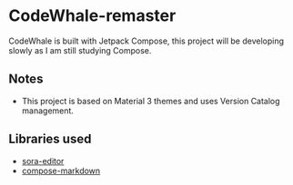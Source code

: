 # CodeWhale-remaster

CodeWhale is built with Jetpack Compose, this project will be developing slowly as I am still studying Compose.

## Notes

- This project is based on Material 3 themes and uses Version Catalog management.

## Libraries used

- [sora-editor](https://github.com/Rosemoe/sora-editor)
- [compose-markdown](https://github.com/jeziellago/compose-markdown)